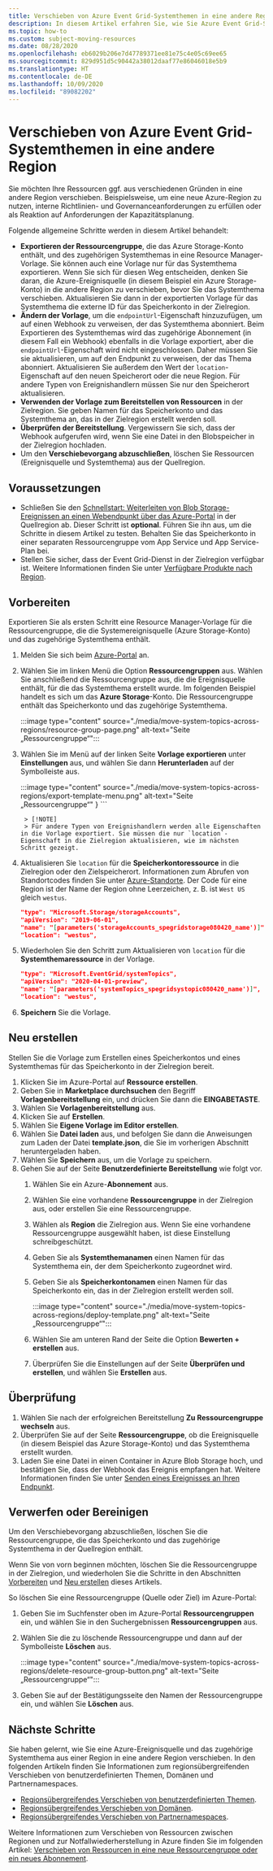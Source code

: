 ```yaml
---
title: Verschieben von Azure Event Grid-Systemthemen in eine andere Region
description: In diesem Artikel erfahren Sie, wie Sie Azure Event Grid-Systemthemen aus der aktuellen Region in eine andere Region verschieben.
ms.topic: how-to
ms.custom: subject-moving-resources
ms.date: 08/28/2020
ms.openlocfilehash: eb6029b206e7d47789371ee81e75c4e05c69ee65
ms.sourcegitcommit: 829d951d5c90442a38012daaf77e86046018e5b9
ms.translationtype: HT
ms.contentlocale: de-DE
ms.lasthandoff: 10/09/2020
ms.locfileid: "89082202"
---
```

# <a name="move-azure-event-grid-system-topics-to-another-region"></a>Verschieben von Azure Event Grid-Systemthemen in eine andere Region
Sie möchten Ihre Ressourcen ggf. aus verschiedenen Gründen in eine andere Region verschieben. Beispielsweise, um eine neue Azure-Region zu nutzen, interne Richtlinien- und Governanceanforderungen zu erfüllen oder als Reaktion auf Anforderungen der Kapazitätsplanung. 

Folgende allgemeine Schritte werden in diesem Artikel behandelt: 

- **Exportieren der Ressourcengruppe**, die das Azure Storage-Konto enthält, und des zugehörigen Systemthemas in eine Resource Manager-Vorlage. Sie können auch eine Vorlage nur für das Systemthema exportieren. Wenn Sie sich für diesen Weg entscheiden, denken Sie daran, die Azure-Ereignisquelle (in diesem Beispiel ein Azure Storage-Konto) in die andere Region zu verschieben, bevor Sie das Systemthema verschieben. Aktualisieren Sie dann in der exportierten Vorlage für das Systemthema die externe ID für das Speicherkonto in der Zielregion. 
- **Ändern der Vorlage**, um die `endpointUrl`-Eigenschaft hinzuzufügen, um auf einen Webhook zu verweisen, der das Systemthema abonniert. Beim Exportieren des Systemthemas wird das zugehörige Abonnement (in diesem Fall ein Webhook) ebenfalls in die Vorlage exportiert, aber die `endpointUrl`-Eigenschaft wird nicht eingeschlossen. Daher müssen Sie sie aktualisieren, um auf den Endpunkt zu verweisen, der das Thema abonniert. Aktualisieren Sie außerdem den Wert der `location`-Eigenschaft auf den neuen Speicherort oder die neue Region. Für andere Typen von Ereignishandlern müssen Sie nur den Speicherort aktualisieren. 
- **Verwenden der Vorlage zum Bereitstellen von Ressourcen** in der Zielregion. Sie geben Namen für das Speicherkonto und das Systemthema an, das in der Zielregion erstellt werden soll. 
- **Überprüfen der Bereitstellung**. Vergewissern Sie sich, dass der Webhook aufgerufen wird, wenn Sie eine Datei in den Blobspeicher in der Zielregion hochladen. 
- Um den **Verschiebevorgang abzuschließen**, löschen Sie Ressourcen (Ereignisquelle und Systemthema) aus der Quellregion. 

## <a name="prerequisites"></a>Voraussetzungen
- Schließen Sie den [Schnellstart: Weiterleiten von Blob Storage-Ereignissen an einen Webendpunkt über das Azure-Portal](blob-event-quickstart-portal.md) in der Quellregion ab. Dieser Schritt ist **optional**. Führen Sie ihn aus, um die Schritte in diesem Artikel zu testen. Behalten Sie das Speicherkonto in einer separaten Ressourcengruppe vom App Service und App Service-Plan bei. 
- Stellen Sie sicher, dass der Event Grid-Dienst in der Zielregion verfügbar ist. Weitere Informationen finden Sie unter [Verfügbare Produkte nach Region](https://azure.microsoft.com/global-infrastructure/services/?products=event-grid&regions=all).

## <a name="prepare"></a>Vorbereiten
Exportieren Sie als ersten Schritt eine Resource Manager-Vorlage für die Ressourcengruppe, die die Systemereignisquelle (Azure Storage-Konto) und das zugehörige Systemthema enthält. 

1. Melden Sie sich beim [Azure-Portal](https://portal.azure.com) an.
1. Wählen Sie im linken Menü die Option **Ressourcengruppen** aus. Wählen Sie anschließend die Ressourcengruppe aus, die die Ereignisquelle enthält, für die das Systemthema erstellt wurde. Im folgenden Beispiel handelt es sich um das **Azure Storage**-Konto. Die Ressourcengruppe enthält das Speicherkonto und das zugehörige Systemthema. 

    :::image type="content" source="./media/move-system-topics-across-regions/resource-group-page.png" alt-text="Seite „Ressourcengruppe“":::        
3. Wählen Sie im Menü auf der linken Seite **Vorlage exportieren** unter **Einstellungen** aus, und wählen Sie dann **Herunterladen** auf der Symbolleiste aus. 

    :::image type="content" source="./media/move-system-topics-across-regions/export-template-menu.png" alt-text="Seite „Ressourcengruppe“"
        }
        ```

        > [!NOTE]
        > Für andere Typen von Ereignishandlern werden alle Eigenschaften in die Vorlage exportiert. Sie müssen die nur `location`-Eigenschaft in die Zielregion aktualisieren, wie im nächsten Schritt gezeigt. 
7. Aktualisieren Sie `location` für die **Speicherkontoressource** in die Zielregion oder den Zielspeicherort. Informationen zum Abrufen von Standortcodes finden Sie unter [Azure-Standorte](https://azure.microsoft.com/global-infrastructure/locations/). Der Code für eine Region ist der Name der Region ohne Leerzeichen, z. B. ist `West US` gleich `westus`.

    ```json
    "type": "Microsoft.Storage/storageAccounts",
    "apiVersion": "2019-06-01",
    "name": "[parameters('storageAccounts_spegridstorage080420_name')]",
    "location": "westus",
    ```
8. Wiederholen Sie den Schritt zum Aktualisieren von `location` für die **Systemthemaressource** in der Vorlage. 

    ```json
    "type": "Microsoft.EventGrid/systemTopics",
    "apiVersion": "2020-04-01-preview",
    "name": "[parameters('systemTopics_spegridsystopic080420_name')]",
    "location": "westus",
    ```
1. **Speichern** Sie die Vorlage. 

## <a name="recreate"></a>Neu erstellen 
Stellen Sie die Vorlage zum Erstellen eines Speicherkontos und eines Systemthemas für das Speicherkonto in der Zielregion bereit. 

1. Klicken Sie im Azure-Portal auf **Ressource erstellen**.
2. Geben Sie in **Marketplace durchsuchen** den Begriff **Vorlagenbereitstellung** ein, und drücken Sie dann die **EINGABETASTE**.
3. Wählen Sie **Vorlagenbereitstellung** aus.
4. Klicken Sie auf **Erstellen**.
5. Wählen Sie **Eigene Vorlage im Editor erstellen**.
6. Wählen Sie **Datei laden** aus, und befolgen Sie dann die Anweisungen zum Laden der Datei **template.json**, die Sie im vorherigen Abschnitt heruntergeladen haben.
7. Wählen Sie **Speichern** aus, um die Vorlage zu speichern. 
8. Gehen Sie auf der Seite **Benutzerdefinierte Bereitstellung** wie folgt vor. 
    1. Wählen Sie ein Azure-**Abonnement** aus. 
    1. Wählen Sie eine vorhandene **Ressourcengruppe** in der Zielregion aus, oder erstellen Sie eine Ressourcengruppe. 
    1. Wählen als **Region** die Zielregion aus. Wenn Sie eine vorhandene Ressourcengruppe ausgewählt haben, ist diese Einstellung schreibgeschützt.
    1. Geben Sie als **Systemthemanamen** einen Namen für das Systemthema ein, der dem Speicherkonto zugeordnet wird.  
    1. Geben Sie als **Speicherkontonamen** einen Namen für das Speicherkonto ein, das in der Zielregion erstellt werden soll. 

        :::image type="content" source="./media/move-system-topics-across-regions/deploy-template.png" alt-text="Seite „Ressourcengruppe“":::
    5. Wählen Sie am unteren Rand der Seite die Option **Bewerten + erstellen** aus. 
    1. Überprüfen Sie die Einstellungen auf der Seite **Überprüfen und erstellen**, und wählen Sie **Erstellen** aus. 

## <a name="verify"></a>Überprüfung
1. Wählen Sie nach der erfolgreichen Bereitstellung **Zu Ressourcengruppe wechseln** aus. 
1. Überprüfen Sie auf der Seite **Ressourcengruppe**, ob die Ereignisquelle (in diesem Beispiel das Azure Storage-Konto) und das Systemthema erstellt wurden. 
1. Laden Sie eine Datei in einen Container in Azure Blob Storage hoch, und bestätigen Sie, dass der Webhook das Ereignis empfangen hat. Weitere Informationen finden Sie unter [Senden eines Ereignisses an Ihren Endpunkt](blob-event-quickstart-portal.md#send-an-event-to-your-endpoint).

## <a name="discard-or-clean-up"></a>Verwerfen oder Bereinigen
Um den Verschiebevorgang abzuschließen, löschen Sie die Ressourcengruppe, die das Speicherkonto und das zugehörige Systemthema in der Quellregion enthält.  

Wenn Sie von vorn beginnen möchten, löschen Sie die Ressourcengruppe in der Zielregion, und wiederholen Sie die Schritte in den Abschnitten [Vorbereiten](#prepare) und [Neu erstellen](#recreate) dieses Artikels.

So löschen Sie eine Ressourcengruppe (Quelle oder Ziel) im Azure-Portal:

1. Geben Sie im Suchfenster oben im Azure-Portal **Ressourcengruppen** ein, und wählen Sie in den Suchergebnissen **Ressourcengruppen** aus. 
2. Wählen Sie die zu löschende Ressourcengruppe und dann auf der Symbolleiste **Löschen** aus. 

    :::image type="content" source="./media/move-system-topics-across-regions/delete-resource-group-button.png" alt-text="Seite „Ressourcengruppe“":::
3. Geben Sie auf der Bestätigungsseite den Namen der Ressourcengruppe ein, und wählen Sie **Löschen** aus.  

## <a name="next-steps"></a>Nächste Schritte
Sie haben gelernt, wie Sie eine Azure-Ereignisquelle und das zugehörige Systemthema aus einer Region in eine andere Region verschieben. In den folgenden Artikeln finden Sie Informationen zum regionsübergreifenden Verschieben von benutzerdefinierten Themen, Domänen und Partnernamespaces.

- [Regionsübergreifendes Verschieben von benutzerdefinierten Themen](move-custom-topics-across-regions.md). 
- [Regionsübergreifendes Verschieben von Domänen](move-domains-across-regions.md). 
- [Regionsübergreifendes Verschieben von Partnernamespaces](move-partner-namespaces-across-regions.md). 

Weitere Informationen zum Verschieben von Ressourcen zwischen Regionen und zur Notfallwiederherstellung in Azure finden Sie im folgenden Artikel: [Verschieben von Ressourcen in eine neue Ressourcengruppe oder ein neues Abonnement](../azure-resource-manager/management/move-resource-group-and-subscription.md).
